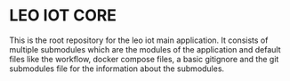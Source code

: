 # LEO IOT CORE

This is the root repository for the leo iot main application. It consists of multiple submodules which are the modules of the application and default files like the workflow, docker compose files, a basic gitignore and the git submodules file for the information about the submodules.
